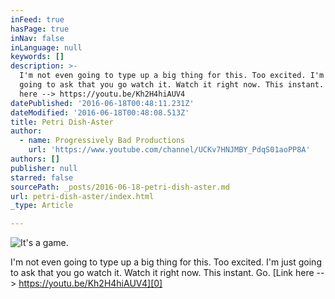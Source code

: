 ```yaml
---
inFeed: true
hasPage: true
inNav: false
inLanguage: null
keywords: []
description: >-
  I'm not even going to type up a big thing for this. Too excited. I'm just
  going to ask that you go watch it. Watch it right now. This instant. Go. Link
  here --> https://youtu.be/Kh2H4hiAUV4
datePublished: '2016-06-18T00:48:11.231Z'
dateModified: '2016-06-18T00:48:08.513Z'
title: Petri Dish-Aster
author:
  - name: Progressively Bad Productions
    url: 'https://www.youtube.com/channel/UCKv7HNJMBY_PdqS01aoPP8A'
authors: []
publisher: null
starred: false
sourcePath: _posts/2016-06-18-petri-dish-aster.md
url: petri-dish-aster/index.html
_type: Article

---
```

![It's a game.](https://the-grid-user-content.s3-us-west-2.amazonaws.com/a53f04e1-41f6-4aef-a3c6-f7090d3eca42.png)

I'm not even going to type up a big thing for this. Too excited. I'm just going to ask that you go watch it. Watch it right now. This instant. Go. [Link here --\> https://youtu.be/Kh2H4hiAUV4][0]

[0]: https://youtu.be/Kh2H4hiAUV4